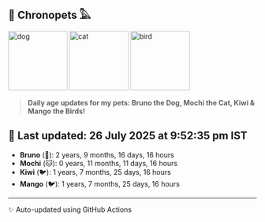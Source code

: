 ## 🐾 Chronopets 𓅓

<img src="https://media.giphy.com/media/3oriO0OEd9QIDdllqo/giphy.gif" width="120" height="120" alt="dog"> <img src="https://media.giphy.com/media/OmK8lulOMQ9XO/giphy.gif" width="120" height="120" alt="cat"> <img src="https://media.giphy.com/media/1dMNq7sH2v5i/giphy.gif" width="120" height="120" alt="bird"> 

> **Daily age updates for my pets: Bruno the Dog, Mochi the Cat, Kiwi & Mango the Birds!**

## 📅 Last updated: 26 July 2025 at 9:52:35 pm IST

- **Bruno** (🐶): 2 years, 9 months, 16 days, 16 hours
- **Mochi** (🐱): 0 years, 11 months, 11 days, 16 hours
- **Kiwi** (🐦): 1 years, 7 months, 25 days, 16 hours
- **Mango** (🐦): 1 years, 7 months, 25 days, 16 hours

---
✨ Auto-updated using GitHub Actions
